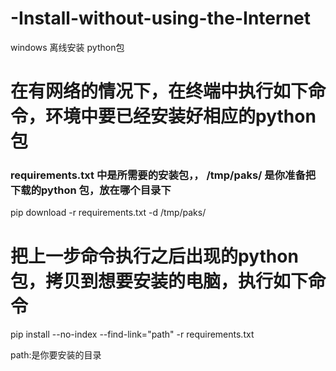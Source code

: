 # -Install-without-using-the-Internet
windows 离线安装 python包
# 在有网络的情况下，在终端中执行如下命令，环境中要已经安装好相应的python包
### requirements.txt 中是所需要的安装包，， /tmp/paks/ 是你准备把下载的python 包，放在哪个目录下

pip download  -r requirements.txt  -d  /tmp/paks/

# 把上一步命令执行之后出现的python包，拷贝到想要安装的电脑，执行如下命令

pip install --no-index --find-link="path" -r requirements.txt


path:是你要安装的目录

